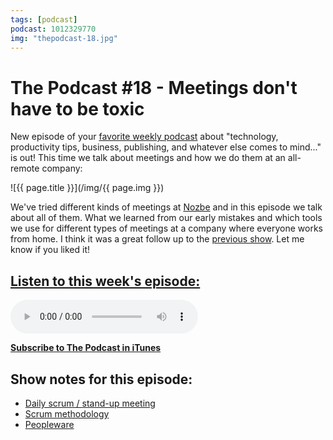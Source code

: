 ```yaml
---
tags: [podcast]
podcast: 1012329770
img: "thepodcast-18.jpg"
---
```


# The Podcast #18 - Meetings don't have to be toxic

New episode of your [favorite weekly podcast][p] about "technology, productivity tips, business, publishing, and whatever else comes to mind..." is out! This time we talk about meetings and how we do them at an all-remote company:

<!--More-->

![{{ page.title }}](/img/{{ page.img }})

We've tried different kinds of meetings at [Nozbe][n] and in this episode we talk about all of them. What we learned from our early mistakes and which tools we use for different types of meetings at a company where everyone works from home. I think it was a great follow up to the [previous show](/thepodcast-17). Let me know if you liked it!

## [Listen to this week's episode:][e]

<audio controls>
<source src="https://files.nozbe.com/podcast/018.mp3" type="audio/mpeg">
</audio>

**[Subscribe to The Podcast in iTunes][i]**

## Show notes for this episode:

  * [Daily scrum / stand-up meeting](https://en.wikipedia.org/wiki/Stand-up_meeting)
  * [Scrum methodology](https://en.wikipedia.org/wiki/Scrum_\(software_development\))
  * [Peopleware](http://www.amazon.com/Peopleware-Productive-Projects-Teams-Edition/dp/0321934113/ref=dp_ob_title_bk)

[e]: http://thepodcast.fm/episodes/18
[p]: https://michael.gratis/thepodcastfm
[n]: https://nozbe.com/?a=mike
[r]: https://michael.gratis/radex
[i]: https://michael.gratis/thepodcast